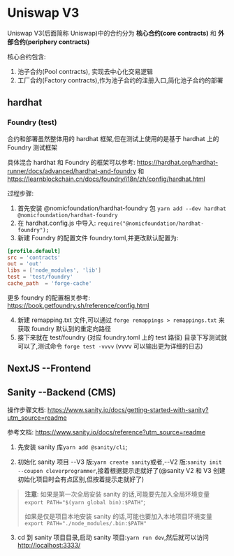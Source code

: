 # Uniswap V3

Uniswap V3(后面简称 Uniswap)中的合约分为 **核心合约(core contracts)** 和 **外部合约(periphery contracts)**

核心合约包含:

1. 池子合约(Pool contracts), 实现去中心化交易逻辑
2. 工厂合约(Factory contracts),作为池子合约的注册入口,简化池子合约的部署

## hardhat

### Foundry (test)

合约和部署虽然整体用的 hardhat 框架,但在测试上使用的是基于 hardhat 上的 Foundry 测试框架

具体混合 hardhat 和 Foundry 的框架可以参考: <https://hardhat.org/hardhat-runner/docs/advanced/hardhat-and-foundry> 和 <https://learnblockchain.cn/docs/foundry/i18n/zh/config/hardhat.html>

过程步骤:

1. 首先安装 @nomicfoundation/hardhat-foundry 包 `yarn add --dev hardhat @nomicfoundation/hardhat-foundry`
2. 在 hardhat.config.js 中导入: `require("@nomicfoundation/hardhat-foundry");`
3. 新建 Foundry 的配置文件 foundry.toml,并更改默认配置为:

```toml
[profile.default]
src = 'contracts'
out = 'out'
libs = ['node_modules', 'lib']
test = 'test/foundry'
cache_path  = 'forge-cache'
```

更多 foundry 的配置相关参考: <https://book.getfoundry.sh/reference/config.html>

4. 新建 remapping.txt 文件,可以通过 `forge remappings > remappings.txt` 来获取 foundry 默认到的重定向路径
5. 接下来就在 test/foundry (对应 foundry.toml 上的 test 路径) 目录下写测试就可以了,测试命令 `forge test -vvvv` (vvvv 可以输出更为详细的日志)

## NextJS --Frontend

## Sanity --Backend (CMS)

操作步骤文档: <https://www.sanity.io/docs/getting-started-with-sanity?utm_source=readme>

参考文档: <https://www.sanity.io/docs/reference?utm_source=readme>

1. 先安装 sanity 库`yarn add @sanity/cli`;

2. 初始化 sanity 项目 --V3 版:`yarn create sanity`或者,--V2 版:`sanity init --coupon cleverprogrammer`,接着根据提示走就好了(@sanity V2 和 V3 创建初始化项目时会有点区别,但按着提示走就好了)

> **注意**: 如果是第一次全局安装 sanity 的话,可能要先加入全局环境变量 `export PATH="$(yarn global bin):$PATH"`;
>
> 如果是仅是项目本地安装 sanity 的话,可能也要加入本地项目环境变量`export PATH="./node_modules/.bin:$PATH"`

3. cd 到 sanity 项目目录,启动 sanity 项目:`yarn run dev`,然后就可以访问 <http://localhost:3333/>

```

```
